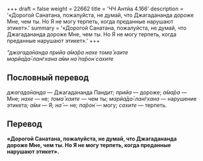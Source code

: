 +++
draft = false
weight = 22662
title = 'ЧЧ Антйа 4.166'
description = '«Дорогой Санатана, пожалуйста, не думай, что Джагадананда дороже Мне, чем ты. Но Я не могу терпеть, когда преданные нарушают этикет».'
summary = '«Дорогой Санатана, пожалуйста, не думай, что Джагадананда дороже Мне, чем ты. Но Я не могу терпеть, когда преданные нарушают этикет».'
+++

_“джагада̄нанда прийа а̄ма̄ра нахе тома̄ хаите  
марйа̄да̄-лан̇гхана а̄ми на̄ па̄рон̇ сахите_

## Пословный перевод

_джагада̄нанда_ — Джагадананда Пандит; _прийа_ — дороже; _а̄ма̄ра_ — Мне; _нахе_ — не; _тома̄_ _хаите_ — чем ты; _марйа̄да̄_\-_лан̇гхана_ — нарушение этикета; _а̄ми_ — Я; _на̄_ — не; _па̄рон̇_ — могу; _сахите_ — терпеть.

## Перевод

**«Дорогой Санатана, пожалуйста, не думай, что Джагадананда дороже Мне, чем ты. Но Я не могу терпеть, когда преданные нарушают этикет».**
